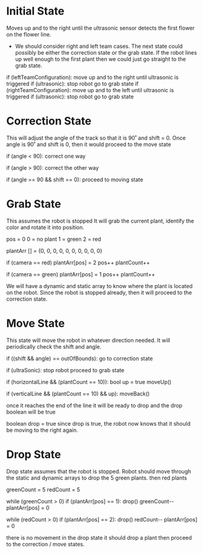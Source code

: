 
Initial State
==============
Moves up and to the right until the ultrasonic sensor detects the first flower on the flower line.
 - We should consider right and left team cases. 
The next state could possibly be either the correction state or the grab state. If the robot lines up well enough to the first plant then we could just go straight to the grab state. 

if (leftTeamConfiguration):
	move up and to the right until ultrasonic is triggered
	if (ultrasonic):
		stop robot
		go to grab state
if (rightTeamConfiguration):
	move up and to the left until ultrasonic is triggered
	if (ultrasonic):
		stop robot
		go to grab state

Correction State
=================
This will adjust the angle of the track so that it is 90˚ and shift = 0.
Once angle is 90˚ and shift is 0, then it would proceed to the move state

if (angle < 90):
	correct one way

if (angle > 90):
	correct the other way

if (angle == 90 && shift == 0):
	proceed to moving state

 
Grab State
===========
This assumes the robot is stopped
It will grab the current plant, identify the color and rotate it into position.

pos = 0
0 = no plant 
1 = green 
2 = red 

plantArr [] = {0, 0, 0, 0, 0, 0, 0, 0, 0, 0}

if (camera == red)
	plantArr[pos] = 2
	pos++
	plantCount++

if (camera == green)
	plantArr[pos] = 1
	pos++
	plantCount++

We will have a dynamic and static array to know where the plant is located on the robot.
Since the robot is stopped already, then it will proceed to the correction state.

Move State
===========
This state will move the robot in whatever direction needed.
It will periodically check the shift and angle.

if ((shift && angle) == outOfBounds):
	go to correction state

if (ultraSonic):
	stop robot
	proceed to grab state

if (horizontalLine && (plantCount == 10)):
	bool up = true
	moveUp()

if (verticalLine && (plantCount == 10) && up):
	moveBack()

once it reaches the end of the line it will be ready to drop 
and the drop boolean will be true

boolean drop = true
since drop is true, the robot now knows that it should be moving to the right again.



Drop State
===========
Drop state assumes that the robot is stopped.
Robot should move through the static and dynamic arrays to drop the 5 green plants.
then red plants

greenCount = 5
redCount = 5

while (greenCount > 0)
	if (plantArr[pos] == 1):
		drop()
		greenCount--
		plantArr[pos] = 0
	
while (redCount > 0)
	if (plantArr[pos] == 2):
		drop()
		redCount--
		plantArr[pos] = 0

there is no movement in the drop state 
it should drop a plant then proceed to the correction / move states.





	